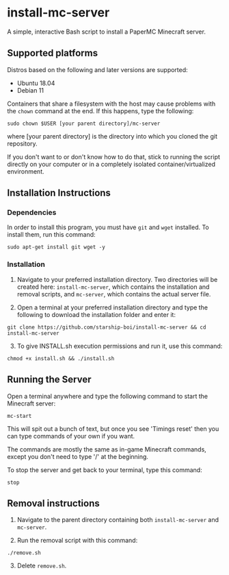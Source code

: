 # install-mc-server
A simple, interactive Bash script to install a PaperMC Minecraft server.

## Supported platforms
Distros based on the following and later versions are supported:
* Ubuntu 18.04
* Debian 11

Containers that share a filesystem with the host may cause problems with the `chown` command at the end. If this happens, type the following:
```
sudo chown $USER [your parent directory]/mc-server
```
where [your parent directory] is the directory into which you cloned the git repository.

If you don't want to or don't know how to do that, stick to running the script directly on your computer or in a completely isolated container/virtualized environment.

## Installation Instructions

### Dependencies
In order to install this program, you must have `git` and `wget` installed. To install them, run this command:
```
sudo apt-get install git wget -y
```

### Installation
1. Navigate to your preferred installation directory. Two directories will be created here: `install-mc-server`, which contains the installation and removal scripts, and `mc-server`, which contains the actual server file.

2. Open a terminal at your preferred installation directory and type the following to download the installation folder and enter it:
```
git clone https://github.com/starship-boi/install-mc-server && cd install-mc-server
```

3. To give INSTALL.sh execution permissions and run it, use this command:
```
chmod +x install.sh && ./install.sh
```

## Running the Server
Open a terminal anywhere and type the following command to start the Minecraft server:
```
mc-start
```
This will spit out a bunch of text, but once you see 'Timings reset' then you can type commands of your own if you want. 

The commands are mostly the same as in-game Minecraft commands, except you don't need to type '/' at the beginning.

To stop the server and get back to your terminal, type this command:
```
stop
```

## Removal instructions
1. Navigate to the parent directory containing both `install-mc-server` and `mc-server`.

2. Run the removal script with this command:
```
./remove.sh
```

3. Delete `remove.sh`.
